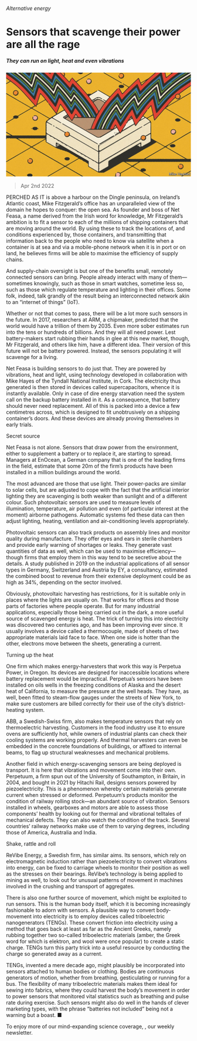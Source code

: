 ###### Alternative energy

# Sensors that scavenge their power are all the rage 

##### They can run on light, heat and even vibrations 

![image](images/20220402_std001.jpg) 

> Apr 2nd 2022 

PERCHED AS IT is above a harbour on the Dingle peninsula, on Ireland’s Atlantic coast, Mike Fitzgerald’s office has an unparalleled view of the domain he hopes to conquer: the open sea. As founder and boss of Net Feasa, a name derived from the Irish word for knowledge, Mr Fitzgerald’s ambition is to fit a sensor to each of the millions of shipping containers that are moving around the world. By using these to track the locations of, and conditions experienced by, those containers, and transmitting that information back to the people who need to know via satellite when a container is at sea and via a mobile-phone network when it is in port or on land, he believes firms will be able to maximise the efficiency of supply chains.

And supply-chain oversight is but one of the benefits small, remotely connected sensors can bring. People already interact with many of them—sometimes knowingly, such as those in smart watches, sometime less so, such as those which regulate temperature and lighting in their offices. Some folk, indeed, talk grandly of the result being an interconnected network akin to an “internet of things” (IoT).


Whether or not that comes to pass, there will be a lot more such sensors in the future. In 2017, researchers at ARM, a chipmaker, predicted that the world would have a trillion of them by 2035. Even more sober estimates run into the tens or hundreds of billions. And they will all need power. Lest battery-makers start rubbing their hands in glee at this new market, though, Mr Fitzgerald, and others like him, have a different idea. Their version of this future will not be battery powered. Instead, the sensors populating it will scavenge for a living.

Net Feasa is building sensors to do just that. They are powered by vibrations, heat and light, using technology developed in collaboration with Mike Hayes of the Tyndall National Institute, in Cork. The electricity thus generated is then stored in devices called supercapacitors, whence it is instantly available. Only in case of dire energy starvation need the system call on the backup battery installed in it. As a consequence, that battery should never need replacement. All of this is packed into a device a few centimetres across, which is designed to fit unobtrusively on a shipping container’s doors. And these devices are already proving themselves in early trials.

Secret source

Net Feasa is not alone. Sensors that draw power from the environment, either to supplement a battery or to replace it, are starting to spread. Managers at EnOcean, a German company that is one of the leading firms in the field, estimate that some 20m of the firm’s products have been installed in a million buildings around the world.

The most advanced are those that use light. Their power-packs are similar to solar cells, but are adjusted to cope with the fact that the artificial interior lighting they are scavenging is both weaker than sunlight and of a different colour. Such photovoltaic sensors are used to measure levels of illumination, temperature, air pollution and even (of particular interest at the moment) airborne pathogens. Automatic systems fed these data can then adjust lighting, heating, ventilation and air-conditioning levels appropriately.

Photovoltaic sensors can also track products on assembly lines and monitor quality during manufacture. They offer eyes and ears in sterile chambers and provide early warning of shortages or leaks. They generate vast quantities of data as well, which can be used to maximise efficiency—though firms that employ them in this way tend to be secretive about the details. A study published in 2019 on the industrial applications of all sensor types in Germany, Switzerland and Austria by EY, a consultancy, estimated the combined boost to revenue from their extensive deployment could be as high as 34%, depending on the sector involved.

Obviously, photovoltaic harvesting has restrictions, for it is suitable only in places where the lights are usually on. That works for offices and those parts of factories where people operate. But for many industrial applications, especially those being carried out in the dark, a more useful source of scavenged energy is heat. The trick of turning this into electricity was discovered two centuries ago, and has been improving ever since. It usually involves a device called a thermocouple, made of sheets of two appropriate materials laid face to face. When one side is hotter than the other, electrons move between the sheets, generating a current.

Turning up the heat

One firm which makes energy-harvesters that work this way is Perpetua Power, in Oregon. Its devices are designed for inaccessible locations where battery replacement would be impractical. Perpetua’s sensors have been installed on oils wells in the freezing conditions of Alaska and the desert heat of California, to measure the pressure at the well heads. They have, as well, been fitted to steam-flow gauges under the streets of New York, to make sure customers are billed correctly for their use of the city’s district-heating system.

ABB, a Swedish-Swiss firm, also makes temperature sensors that rely on thermoelectric harvesting. Customers in the food industry use it to ensure ovens are sufficiently hot, while owners of industrial plants can check their cooling systems are working properly. And thermal harvesters can even be embedded in the concrete foundations of buildings, or affixed to internal beams, to flag up structural weaknesses and mechanical problems.

Another field in which energy-scavenging sensors are being deployed is transport. It is here that vibrations and movement come into their own. Perpetuum, a firm spun out of the University of Southampton, in Britain, in 2004, and bought in 2021 by Hitachi Rail, designs sensors powered by piezoelectricity. This is a phenomenon whereby certain materials generate current when stressed or deformed. Perpetuum’s products monitor the condition of railway rolling stock—an abundant source of vibration. Sensors installed in wheels, gearboxes and motors are able to assess those components’ health by looking out for thermal and vibrational telltales of mechanical defects. They can also watch the condition of the track. Several countries’ railway networks make use of them to varying degrees, including those of America, Australia and India.

Shake, rattle and roll

ReVibe Energy, a Swedish firm, has similar aims. Its sensors, which rely on electromagnetic induction rather than piezoelectricity to convert vibrations into energy, can be fixed to carriage wheels to monitor their position as well as the stresses on their bearings. ReVibe’s technology is being applied to mining as well, to look out for unusual patterns of movement in machines involved in the crushing and transport of aggregates.

There is also one further source of movement, which might be exploited to run sensors. This is the human body itself, which it is becoming increasingly fashionable to adorn with sensors. A plausible way to convert body-movement into electricity is to employ devices called triboelectric nanogenerators (TENGs). These convert friction into electricity using a method that goes back at least as far as the Ancient Greeks, namely rubbing together two so-called triboelectric materials (amber, the Greek word for which is elektron, and wool were once popular) to create a static charge. TENGs turn this party trick into a useful resource by conducting the charge so generated away as a current.

TENGs, invented a mere decade ago, might plausibly be incorporated into sensors attached to human bodies or clothing. Bodies are continuous generators of motion, whether from breathing, gesticulating or running for a bus. The flexibility of many triboelectric materials makes them ideal for sewing into fabrics, where they could harvest the body’s movement in order to power sensors that monitored vital statistics such as breathing and pulse rate during exercise. Such sensors might also do well in the hands of clever marketing types, with the phrase “batteries not included” being not a warning but a boast. ■

To enjoy more of our mind-expanding science coverage, , our weekly newsletter.


